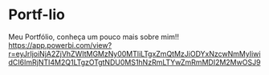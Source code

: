 # Portf-lio
Meu Portfólio, conheça um pouco mais sobre mim!!
https://app.powerbi.com/view?r=eyJrIjoiNjA2ZjVhZWItMGMzNy00MTliLTgxZmQtMzJiODYxNzcwNmMyIiwidCI6ImRjNTI4M2Q1LTgzOTgtNDU0MS1hNzRmLTYwZmRmMDI2M2MwOSJ9
